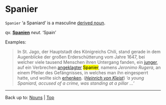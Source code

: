 # Spanier

`Spanier` ‘a Spaniard’ is a masculine [derived noun](../../derivedNouns.md).

qv. **[Spanien](Spanien.md)** *neut.* ‘Spain’

Examples:

> In St. Jago, der Hauptstadt des Königreichs Chili, stand gerade in dem Augenblicke der großen Erderschütterung vom Jahre 1647, bei welcher viele tausend Menschen ihren Untergang fanden, ein [junger](../../../adjectives/j/ju/jung.md), auf ein Verbrechen [angeklagter](../../../adjectives/a/an/angeklagt.md) <mark>Spanier</mark>, namens *Jeronimo Rugera*, an einem Pfeiler des Gefängnisses, in welches man ihn eingesperrt hatte, und wollte sich [erhenken](../../../verbs/e/er/erhenken.md). (*[Heinrich von Kleist](../../../texts/Kleist/DasErdbebenInChili.md)*) *‘a young Spaniard, accused of a crime, was standing at a pillar ...’*

----

Back up to: [Nouns](../../index.md) | [Top](../../../index.md)
